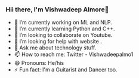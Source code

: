 ### Hii there, I'm Vishwadeep Almore👋


- 🔭 I’m currently working on ML and NLP.
- 🌱 I’m currently learning Python and C++.
- 👯 I’m looking to collaborate on Youtube.
- 🤔 I’m looking for help with website .
- 💬 Ask me about technology stuff.
- 📫 How to reach me: Twitter - Vishwadeepalmo1
- 😄 Pronouns: He/his
- ⚡ Fun fact: I'm a Guitarist and Dancer too.

